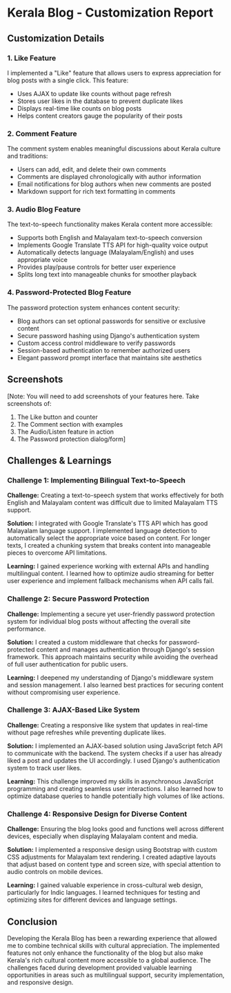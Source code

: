 # Kerala Blog - Customization Report

## Customization Details

### 1. Like Feature
I implemented a "Like" feature that allows users to express appreciation for blog posts with a single click. This feature:
- Uses AJAX to update like counts without page refresh
- Stores user likes in the database to prevent duplicate likes
- Displays real-time like counts on blog posts
- Helps content creators gauge the popularity of their posts

### 2. Comment Feature
The comment system enables meaningful discussions about Kerala culture and traditions:
- Users can add, edit, and delete their own comments
- Comments are displayed chronologically with author information
- Email notifications for blog authors when new comments are posted
- Markdown support for rich text formatting in comments

### 3. Audio Blog Feature
The text-to-speech functionality makes Kerala content more accessible:
- Supports both English and Malayalam text-to-speech conversion
- Implements Google Translate TTS API for high-quality voice output
- Automatically detects language (Malayalam/English) and uses appropriate voice
- Provides play/pause controls for better user experience
- Splits long text into manageable chunks for smoother playback

### 4. Password-Protected Blog Feature
The password protection system enhances content security:
- Blog authors can set optional passwords for sensitive or exclusive content
- Secure password hashing using Django's authentication system
- Custom access control middleware to verify passwords
- Session-based authentication to remember authorized users
- Elegant password prompt interface that maintains site aesthetics

## Screenshots

[Note: You will need to add screenshots of your features here. Take screenshots of:
1. The Like button and counter
2. The Comment section with examples
3. The Audio/Listen feature in action
4. The Password protection dialog/form]

## Challenges & Learnings

### Challenge 1: Implementing Bilingual Text-to-Speech
**Challenge:** Creating a text-to-speech system that works effectively for both English and Malayalam content was difficult due to limited Malayalam TTS support.

**Solution:** I integrated with Google Translate's TTS API which has good Malayalam language support. I implemented language detection to automatically select the appropriate voice based on content. For longer texts, I created a chunking system that breaks content into manageable pieces to overcome API limitations.

**Learning:** I gained experience working with external APIs and handling multilingual content. I learned how to optimize audio streaming for better user experience and implement fallback mechanisms when API calls fail.

### Challenge 2: Secure Password Protection
**Challenge:** Implementing a secure yet user-friendly password protection system for individual blog posts without affecting the overall site performance.

**Solution:** I created a custom middleware that checks for password-protected content and manages authentication through Django's session framework. This approach maintains security while avoiding the overhead of full user authentication for public users.

**Learning:** I deepened my understanding of Django's middleware system and session management. I also learned best practices for securing content without compromising user experience.

### Challenge 3: AJAX-Based Like System
**Challenge:** Creating a responsive like system that updates in real-time without page refreshes while preventing duplicate likes.

**Solution:** I implemented an AJAX-based solution using JavaScript fetch API to communicate with the backend. The system checks if a user has already liked a post and updates the UI accordingly. I used Django's authentication system to track user likes.

**Learning:** This challenge improved my skills in asynchronous JavaScript programming and creating seamless user interactions. I also learned how to optimize database queries to handle potentially high volumes of like actions.

### Challenge 4: Responsive Design for Diverse Content
**Challenge:** Ensuring the blog looks good and functions well across different devices, especially when displaying Malayalam content and media.

**Solution:** I implemented a responsive design using Bootstrap with custom CSS adjustments for Malayalam text rendering. I created adaptive layouts that adjust based on content type and screen size, with special attention to audio controls on mobile devices.

**Learning:** I gained valuable experience in cross-cultural web design, particularly for Indic languages. I learned techniques for testing and optimizing sites for different devices and language settings.

## Conclusion

Developing the Kerala Blog has been a rewarding experience that allowed me to combine technical skills with cultural appreciation. The implemented features not only enhance the functionality of the blog but also make Kerala's rich cultural content more accessible to a global audience. The challenges faced during development provided valuable learning opportunities in areas such as multilingual support, security implementation, and responsive design.
